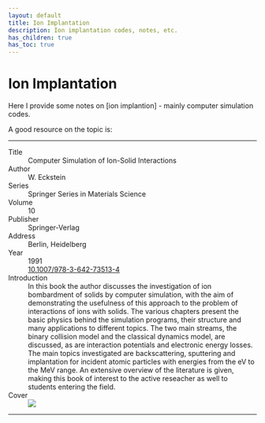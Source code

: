 ```yaml
---
layout: default
title: Ion Implantation
description: Ion implantation codes, notes, etc.
has_children: true
has_toc: true
---
```


# Ion Implantation

Here I provide some notes on [ion implantion] - mainly computer simulation codes.

A good resource on the topic is:

---

<dl>
    <dt>Title</dt>
        <dd>Computer Simulation of Ion-Solid Interactions</dd>
    <dt>Author</dt>
        <dd>W. Eckstein</dd>
    <dt>Series</dt>
        <dd>Springer Series in Materials Science</dd>
    <dt>Volume</dt>
        <dd>10</dd>
    <dt>Publisher</dt>
        <dd>Springer-Verlag</dd>
    <dt>Address</dt>
        <dd>Berlin, Heidelberg</dd>
    <dt>Year</dt>
        <dd>1991</dd>
    <dt><i class="ai ai-doi"></i></dt>
        <dd><a href="https://doi.org/10.1007/978-3-642-73513-4">10.1007/978-3-642-73513-4</a></dd>
    <dt>Introduction</dt>
        <dd>
        In this book the author discusses the investigation of ion bombardment
        of solids by computer simulation, with the aim of demonstrating the
        usefulness of this approach to the problem of interactions of ions with
        solids. The various chapters present the basic physics behind the
        simulation programs, their structure and many applications to different
        topics. The two main streams, the binary collision model and the
        classical dynamics model, are discussed, as are interaction potentials
        and electronic energy losses. The main topics investigated are
        backscattering, sputtering and implantation for incident atomic
        particles with energies from the eV to the MeV range. An extensive
        overview of the literature is given, making this book of interest to the
        active reseacher as well to students entering the field.
        </dd>
    <dt>Cover</dt>
        <dd><img src="https://media.springernature.com/w306/springer-static/cover-hires/book/978-3-642-73513-4"></dd>
</dl>

---

[ion implantation]: https://en.wikipedia.org/wiki/Ion_implantation
